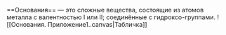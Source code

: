 ==Основания== — это сложные вещества, состоящие из атомов металла с валентностью I или II; соединённые с гидроксо-группами.
![[Основания. Приложение1..canvas|Табличка]]
